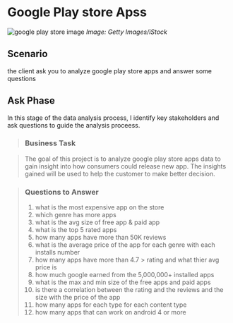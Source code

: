 # **Google Play store Apss**

![google play store image](https://play.google.com/about/howplayworks/static/assets/social/share_google_play_logo.png)
*Image: Getty Images/iStock*

## Scenario 

the client ask you to analyze google play store apps and answer some questions 


## Ask Phase

In this stage of the data analysis process, I identify key stakeholders and ask questions to guide the analysis proceess. 


> ### Business Task 

> The goal of this project is to analyze google play store apps data to gain insight into how consumers could release new app. The insights gained will be used to help the customer to make better decision. 

> ### Questions to Answer
> 1. what is the most expensive app on the store
> 2. which genre has more apps 
> 3. what is the avg size of free app & paid app
> 4. what is the top 5 rated apps
> 5. how many apps have more than 50K reviews
> 6. what is the average price of the app for each genre with each installs number
> 7. how many apps have more than 4.7 > rating and what thier avg price is
> 8. how much google earned from the 5,000,000+ installed apps 
> 9. what is the max and min size of the free apps and paid apps 
> 10. is there a correlation between the rating and the reviews and the size with the price of the app
> 11. how many apps for each type for each content type  
> 12. how many apps that can work on android 4 or more





